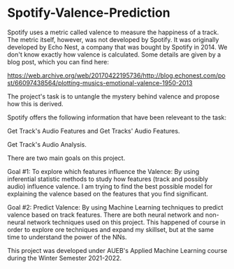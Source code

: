 # Spotify-Valence-Prediction

Spotify uses a metric called valence to measure the happiness of a track. The metric itself, however, was not developed by Spotify.
It was originally developed by Echo Nest, a company that was bought by Spotify in 2014. We don't know exactly how valence is calculated.
Some details are given by a blog post, which you can find here:

https://web.archive.org/web/20170422195736/http://blog.echonest.com/post/66097438564/plotting-musics-emotional-valence-1950-2013

The project's task is to untangle the mystery behind valence and propose how this is derived.

Spotify offers the following information that have been releveant to the task:

Get Track's Audio Features and Get Tracks' Audio Features.

Get Track's Audio Analysis.

There are two main goals on this project.

Goal #1: To explore which features influence the Valence: By using inferential statistic methods to study how features (track and possibly audio) influence valence.
I am trying to find the best possible model for explaining the valence based on the features that you find significant.

Goal #2: Predict Valence: By using Machine Learning techniques to predict valence based on track features.
There are both neural network and non-neural network techniques used on this project. This happened of course in order to explore ore techniques and expand my skillset,
but at the same time to understand the power of the NNs.

This project was developed under AUEB's Applied Machine Learning course during the Winter Semester 2021-2022.
